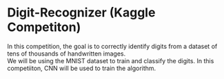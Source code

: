 # Digit-Recognizer (Kaggle Competiton)
In this competition, the goal is to correctly identify digits from a dataset of tens of thousands of handwritten images.  
We will be using the MNIST dataset to train and classify the  digits.
In this competiiton, CNN will be used to train the algorithm.
